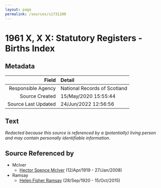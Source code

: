 ```yaml
---
layout: page
permalink: /sources/s1731200
---
```


# 1961 X, X X: Statutory Registers - Births Index

## Metadata

Field | Detail
---:|:---
Responsible Agency | National Records of Scotland
Source Created | 15/May/2020 15:55:44
Source Last Updated | 24/Jun/2022 12:56:56

## Text

_Redacted because this source is referenced by a (potentially) living person and may contain personally identifiable information._

## Source Referenced by

* McIver
  * [Hector Spence McIver](../people/@34334364@-hector-spence-mciver-b1919-4-12-d2008-1-27.md) (12/Apr/1919 - 27/Jan/2008)
* Ramsay
  * [Helen Fisher Ramsay](../people/@34267190@-helen-fisher-ramsay-b1920-9-28-d2015-10-15.md) (28/Sep/1920 - 15/Oct/2015)
